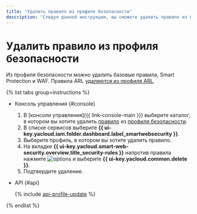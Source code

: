 ```yaml
---
title: "Удалить правило из профиля безопасности"
description: "Следуя данной инструкции, вы сможете удалить правило из профиля безопасности."
---
```


# Удалить правило из профиля безопасности

Из профиля безопасности можно удалить базовые правила, Smart Protection и WAF. Правила ARL [удаляются из профиля ARL](arl-rule-delete.md).

{% list tabs group=instructions %}

- Консоль управления {#console}

  1. В [консоли управления]({{ link-console-main }}) выберите каталог, в котором вы хотите удалить [правило](../concepts/rules.md) из [профиля безопасности](../concepts/profiles.md).
  1. В списке сервисов выберите **{{ ui-key.yacloud.iam.folder.dashboard.label_smartwebsecurity }}**.
  1. Выберите профиль, в котором вы хотите удалить правило.
  1. На вкладке **{{ ui-key.yacloud.smart-web-security.overview.title_security-rules }}** напротив правила нажмите ![options](../../_assets/console-icons/ellipsis.svg) и выберите **{{ ui-key.yacloud.common.delete }}**.
  1. Подтвердите удаление.

- API {#api}

  {% include [api-profile-update](../../_includes/smartwebsecurity/api-profile-update.md) %}

{% endlist %}